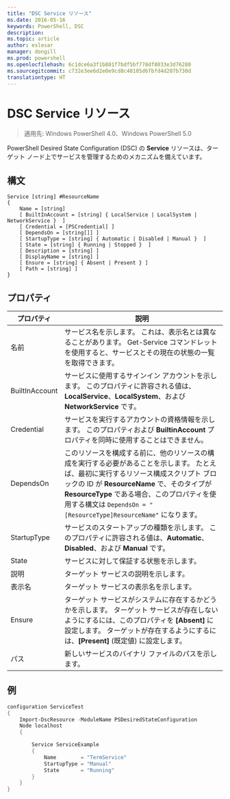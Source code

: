 ```yaml
---
title: "DSC Service リソース"
ms.date: 2016-05-16
keywords: PowerShell, DSC
description: 
ms.topic: article
author: eslesar
manager: dongill
ms.prod: powershell
ms.openlocfilehash: 6c1dce6a3f1b801f7bdf5bf778df8033e3d76280
ms.sourcegitcommit: c732e3ee6d2e0e9cd8c40105d6fbfd4d207b730d
translationtype: HT
---
```

# <a name="dsc-service-resource"></a>DSC Service リソース

> 適用先: Windows PowerShell 4.0、Windows PowerShell 5.0


PowerShell Desired State Configuration (DSC) の **Service** リソースは、ターゲット ノード上でサービスを管理するためのメカニズムを備えています。

## <a name="syntax"></a>構文

```
Service [string] #ResourceName
{
    Name = [string]
    [ BuiltInAccount = [string] { LocalService | LocalSystem | NetworkService }  ]
    [ Credential = [PSCredential] ]
    [ DependsOn = [string[]] ]
    [ StartupType = [string] { Automatic | Disabled | Manual }  ]
    [ State = [string] { Running | Stopped }  ]
    [ Description = [string] ]
    [ DisplayName = [string] ]
    [ Ensure = [string] { Absent | Present } ]
    [ Path = [string] ]
}
```

## <a name="properties"></a>プロパティ

|  プロパティ  |  説明   | 
|---|---| 
| 名前| サービス名を示します。 これは、表示名とは異なることがあります。 Get-Service コマンドレットを使用すると、サービスとその現在の状態の一覧を取得できます。| 
| BuiltInAccount| サービスに使用するサインイン アカウントを示します。 このプロパティに許容される値は、**LocalService**、**LocalSystem**、および **NetworkService** です。| 
| Credential| サービスを実行するアカウントの資格情報を示します。 このプロパティおよび __BuiltinAccount__ プロパティを同時に使用することはできません。| 
| DependsOn| このリソースを構成する前に、他のリソースの構成を実行する必要があることを示します。 たとえば、最初に実行するリソース構成スクリプト ブロックの ID が __ResourceName__ で、そのタイプが __ResourceType__ である場合、このプロパティを使用する構文は `DependsOn = "[ResourceType]ResourceName"` になります。| 
| StartupType| サービスのスタートアップの種類を示します。 このプロパティに許容される値は、**Automatic**、**Disabled**、および **Manual** です。| 
| State| サービスに対して保証する状態を示します。| 
| 説明 | ターゲット サービスの説明を示します。| 
| 表示名 | ターゲット サービスの表示名を示します。| 
| Ensure | ターゲット サービスがシステムに存在するかどうかを示します。 ターゲット サービスが存在しないようにするには、このプロパティを **[Absent]** に設定します。 ターゲットが存在するようにするには、**[Present]** (既定値) に設定します。|
| パス | 新しいサービスのバイナリ ファイルのパスを示します。| 

## <a name="example"></a>例

```powershell
configuration ServiceTest
{
    Import-DscResource -ModuleName PSDesiredStateConfiguration
    Node localhost
    {

        Service ServiceExample
        {
            Name        = "TermService"
            StartupType = "Manual"
            State       = "Running"
        } 
    }
}
```

